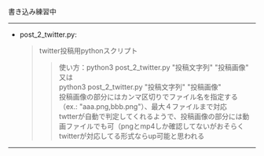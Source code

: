 書き込み練習中

***

- post_2_twitter.py:  
    >twitter投稿用pythonスクリプト  
    >>使い方：python3 post_2_twitter.py "投稿文字列" "投稿画像"  
    >>        又は  
    >>      python3 post_2_twitter.py "投稿文字列" "投稿画像"  
    >>投稿画像の部分にはカンマ区切りでファイル名を指定する（ex.: "aaa.png,bbb.png"）、最大４ファイルまで対応  
    >>twtterが自動で判定してくれるようで、投稿画像の部分には動画ファイルでも可（pngとmp4しか確認してないがおそらくtwitterが対応してる形式ならup可能と思われる

***
